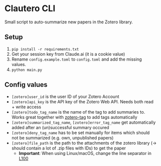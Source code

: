 # Clautero CLI

Small script to auto-summarize new papers in the Zotero library. 

## Setup

1. `pip install -r requirements.txt`
2. Get your session key from Claude.ai (it is a cookie value)
3. Rename `config.example.toml` to `config.toml` and add the missing values.
4. `python main.py`

## Config values

- `[zotero]user_id` is the user ID of your Zotero Account
- `[zotero]api_key` is the API key of the Zotero Web API. Needs both read + write access
- `[zotero]todo_tag_name` is the name of the tag to add summaries to. Works great together with [zotero-tag](https://github.com/windingwind/zotero-tag) to add tags automatically
- `[zotero]summarized_tag_name`, `[zotero]error_tag_name` get automatically added after an (un)successful summary occured
- `[zotero]deny_tag_name`  has to be set manually for items which should not be summarized (e.g. own, unpublished papers)
- `[zotero]file_path` is the path to the attachments of the zotero library (-> should contain a lot of .zip files with IDs) to get the paper
  - **Important**: When using Linux/macOS, change the line separator in [L100](https://github.com/Xeophon/Clautero/blob/9c89c20c97a574760526192464bbb5111edcc55a/main.py#L100)

